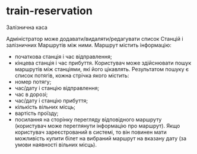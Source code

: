 # train-reservation
Залізнична каса

Адміністратор може додавати/видаляти/редагувати список Станцій і залізничних Маршрутів між ними. Маршрут містить інформацію:
- початкова станція і час відправлення;
- кінцева станція і час прибуття.
  Користувач може здійснювати пошук маршрутів між станціями, які його цікавлять. Результатом пошуку є список потягів, кожна стрічка якого містить:
- номер потягу;
- час/дату і станцію відправлення;
- час в дорозі;
- час/дату і станцію прибуття;
- кількість вільних місць;
- вартість проїзду;
- посилання на сторінку перегляду відповідного маршруту (користувач може переглянути інформацію про маршрут).
  Якщо користувач зареєстрований в системі, то він повинен мати можливість купити білет на вибраний маршрут на вказану дату (за умови наявності вільних місць).


